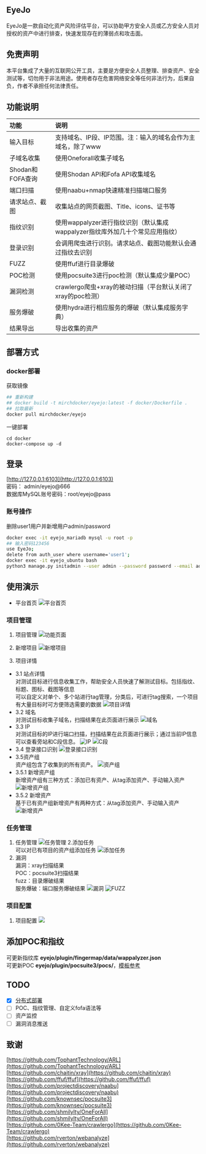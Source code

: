 ## EyeJo

EyeJo是一款自动化资产风险评估平台，可以协助甲方安全人员或乙方安全人员对授权的资产中进行排查，快速发现存在的薄弱点和攻击面。

## 免责声明

本平台集成了大量的互联网公开工具，主要是方便安全人员整理、排查资产、安全测试等，切勿用于非法用途。使用者存在危害网络安全等任何非法行为，后果自负，作者不承担任何法律责任。

## 功能说明

| 功能             | 说明                                                                   |
| :-------------- | :-------------------------------------------------------------------- |
| 输入目标         | 支持域名、IP段、IP范围。注：输入的域名会作为主域名，除了www                  |
| 子域名收集       | 使用Oneforall收集子域名                                                 |
| Shodan和FOFA查询 | 使用Shodan API和Fofa API收集域名                                        |
| 端口扫描         | 使用naabu+nmap快速精准扫描端口服务                                       |
| 请求站点、截图    | 收集站点的网页截图、Title、icons、证书等                                  |
| 指纹识别         | 使用wappalyzer进行指纹识别（默认集成wappalyzer指纹库外加几十个常见应用指纹） |
| 登录识别         | 会调用爬虫进行识别。请求站点、截图功能默认会通过指纹去识别                   |
| FUZZ            | 使用ffuf进行目录爆破                                                     |
| POC检测          | 使用pocsuite3进行poc检测（默认集成少量POC）                               |
| 漏洞检测         | crawlergo爬虫+xray的被动扫描（平台默认关闭了xray的poc检测）                |
| 服务爆破         | 使用hydra进行相应服务的爆破（默认集成服务字典）                            |
| 结果导出         | 导出收集的资产                                                          |

## 部署方式

### docker部署

获取镜像
```sh
## 重新构建
## docker build -t mirchdocker/eyejo:latest -f docker/Dockerfile .
## 拉取最新
docker pull mirchdocker/eyejo
```

一键部署
```
cd docker
docker-compose up -d
```

## 登录

[http://127.0.0.1:6103](http://127.0.0.1:6103)  
密码： admin/eyejo@666  
数据库MySQL账号密码：root/eyejo@pass

### 账号操作

删除user1用户并新增用户admin/password
```sh
docker exec -it eyejo_mariadb mysql -u root -p
## 输入密码123456
use EyeJo;
delete from auth_user where username='user1';
docker exec -it eyejo_ubuntu bash
python3 manage.py initadmin --user admin --password password --email admin@example.com
```

## 使用演示

- 平台首页
![平台首页](images/3252302218972.png)

### 项目管理


1. 项目管理
![功能页面](images/20210506171311207_15012.png)
2. 新增项目
![新增项目](images/20210506203623308_10866.png)

3. 项目详情
- 3.1 站点详情  
对测试目标进行信息收集工作，帮助安全人员快速了解测试目标。包括指纹、标题、图标、截图等信息  
可以自定义对单个、多个站进行tag管理，分类后，可进行tag搜索，一个项目有大量目标时可方便筛选需要的数据
![项目详情](images/20210506181915589_27051.png)
- 3.2 域名  
对测试目标收集子域名，扫描结果在此页面进行展示
![域名](images/20210506203328395_30525.png)
- 3.3 IP  
对测试目标的IP进行端口扫描，扫描结果在此页面进行展示；通过当前IP信息可以查看旁站和C段信息。
![IP](images/20210506171819333_14832.png)
![C段](images/20210506172210756_21576.png)
- 3.4 登录接口识别
![登录接口识别](images/20210506180206273_12928.png)
- 3.5资产组  
资产组包含了收集到的所有资产。
![资产组](images/20210506172331549_14890.png)
- 3.5.1 新增资产组  
新增资产组有三种方式：添加已有资产、从tag添加资产、手动输入资产
![新增资产组](images/20210506172416407_23285.png)
- 3.5.2 新增资产  
基于已有资产组新增资产有两种方式：从tag添加资产、手动输入资产
![新增资产](images/20210506172527129_28083.png)

### 任务管理

1. 任务管理
![任务管理](images/20210506172611472_20684.png)
2.添加任务  
可以对已有项目的资产组添加任务
![添加任务](images/20210507173204664_24701.png)
3. 漏洞  
漏洞：xray扫描结果  
POC：pocsuite3扫描结果  
fuzz：目录爆破结果  
服务爆破：端口服务爆破结果
![漏洞](images/20210506172746443_32198.png)
![FUZZ](images/20210506172712158_9590.png)

### 项目配置

1. 项目配置
![](images/20210506183730610_9110.png)


## 添加POC和指纹

可更新指纹库 **eyejo/plugin/fingermap/data/wappalyzer.json**  
可更新POC **eyejo/plugin/pocsuite3/pocs/**，[模板参考](https://github.com/ice-doom/EyeJo/wiki/POC%E5%B8%B8%E8%A7%81%E6%BC%8F%E6%B4%9E%E6%A8%A1%E6%9D%BF)


## TODO

- [x] [分布式部署](https://github.com/ice-doom/EyeJo/wiki/%E5%88%86%E5%B8%83%E5%BC%8F%E9%83%A8%E7%BD%B2%E6%96%B9%E5%BC%8F)
- [ ] POC、指纹管理、自定义fofa语法等
- [ ] 资产监控
- [ ] 漏洞消息推送

## 致谢

[https://github.com/TophantTechnology/ARL](https://github.com/TophantTechnology/ARL)  
[https://github.com/chaitin/xray](https://github.com/chaitin/xray)  
[https://github.com/ffuf/ffuf](https://github.com/ffuf/ffuf)  
[https://github.com/projectdiscovery/naabu](https://github.com/projectdiscovery/naabu)  
[https://github.com/knownsec/pocsuite3](https://github.com/knownsec/pocsuite3)  
[https://github.com/shmilylty/OneForAll](https://github.com/shmilylty/OneForAll)  
[https://github.com/0Kee-Team/crawlergo](https://github.com/0Kee-Team/crawlergo)  
[https://github.com/rverton/webanalyze](https://github.com/rverton/webanalyze)

